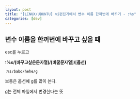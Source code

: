 ```yaml
---
layout: post
title: "[LINUX/UBUNTU] vi편집기에서 변수 이름 한꺼번에 바꾸기 - :%s"
categories: [dev]
---
```


## 변수 이름을 한꺼번에 바꾸고 싶을 때

esc를 누르고

**:%s/[바꾸고싶은문자열]/[바꿀문자열]/[옵션]**

```
:%s/babo/hehe/g
```

보통은 옵션에 g를 많이 쓴다.

g는 전체 파일에서 변경한다는 뜻
